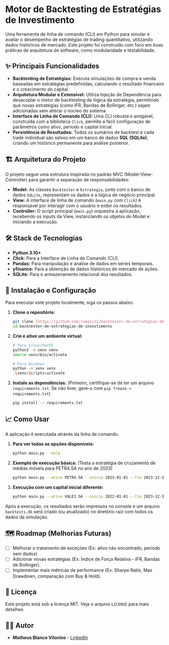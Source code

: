 # Motor de Backtesting de Estratégias de Investimento

Uma ferramenta de linha de comando (CLI) em Python para simular e avaliar o desempenho de estratégias de trading quantitativo, utilizando dados históricos de mercado. Este projeto foi construído com foco em boas práticas de arquitetura de software, como modularidade e testabilidade.

## ✨ Principais Funcionalidades

* **Backtesting de Estratégias:** Executa simulações de compra e venda baseadas em estratégias predefinidas, calculando o resultado financeiro e o crescimento do capital.
* **Arquitetura Modular e Extensível:** Utiliza Injeção de Dependência para desacoplar o motor de backtesting da lógica da estratégia, permitindo que novas estratégias (como IFR, Bandas de Bollinger, etc.) sejam adicionadas sem alterar o núcleo do sistema.
* **Interface de Linha de Comando (CLI):** Uma CLI robusta e amigável, construída com a biblioteca `Click`, permite a fácil configuração de parâmetros como ativo, período e capital inicial.
* **Persistência de Resultados:** Todos os sumários de backtest e cada trade individual são salvos em um banco de dados **SQL (SQLite)**, criando um histórico permanente para análise posterior.

## 🏗️ Arquitetura do Projeto

O projeto segue uma estrutura inspirada no padrão MVC (Model-View-Controller) para garantir a separação de responsabilidades:

* **Model:** As classes `Backtester` e `Estrategia`, junto com o banco de dados `SQLite`, representam os dados e a lógica de negócio principal.
* **View:** A interface de linha de comando (`main.py` com `Click`) é responsável por interagir com o usuário e exibir os resultados.
* **Controller:** O script principal (`main.py`) orquestra a aplicação, recebendo os inputs da View, instanciando os objetos do Model e iniciando a execução.

## 🛠️ Stack de Tecnologias

* **Python 3.10+**
* **Click:** Para a Interface de Linha de Comando (CLI).
* **Pandas:** Para manipulação e análise de dados em séries temporais.
* **yfinance:** Para a obtenção de dados históricos do mercado de ações.
* **SQLite:** Para o armazenamento relacional dos resultados.

## 🚀 Instalação e Configuração

Para executar este projeto localmente, siga os passos abaixo.

1.  **Clone o repositório:**
    ```bash
    git clone [https://github.com/romasi21/backtester-de-estrategias-de-investimento.git](https://github.com/romasi21/backtester-de-estrategias-de-investimento.git)
    cd backtester-de-estrategias-de-investimento
    ```

2.  **Crie e ative um ambiente virtual:**
    ```bash
    # Para Linux/macOS
    python3 -m venv venv
    source venv/bin/activate

    # Para Windows
    python -m venv venv
    .\venv\Scripts\activate
    ```

3.  **Instale as dependências:**
    (Primeiro, certifique-se de ter um arquivo `requirements.txt`. Se não tiver, gere-o com `pip freeze > requirements.txt`)
    ```bash
    pip install -r requirements.txt
    ```

## 📈 Como Usar

A aplicação é executada através da linha de comando.

1.  **Para ver todas as opções disponíveis:**
    ```bash
    python main.py --help
    ```

2.  **Exemplo de execução básica:**
    (Testa a estratégia de cruzamento de médias móveis para PETR4.SA no ano de 2023)
    ```bash
    python main.py --ativo PETR4.SA --inicio 2023-01-01 --fim 2023-12-31
    ```

3.  **Execução com um capital inicial diferente:**
    ```bash
    python main.py --ativo VALE3.SA --inicio 2022-01-01 --fim 2023-12-31 --capital 50000
    ```

Após a execução, os resultados serão impressos no console e um arquivo `backtests.db` será criado (ou atualizado) no diretório raiz com todos os dados da simulação.

## 🗺️ Roadmap (Melhorias Futuras)

* [ ] Melhorar o tratamento de exceções (Ex: ativo não encontrado, período sem dados).
* [ ] Adicionar novas estratégias (Ex: Índice de Força Relativa - IFR, Bandas de Bollinger).
* [ ] Implementar mais métricas de performance (Ex: Sharpe Ratio, Max Drawdown, comparação com Buy & Hold).

## 📄 Licença

Este projeto está sob a licença MIT. Veja o arquivo `LICENSE` para mais detalhes.

## 👨‍💻 Autor

* **Matheus Blanco Vitorino** - [LinkedIn](https://linkedin.com/in/matheus-vitorino-/)